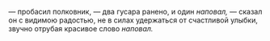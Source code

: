 — пробасил полковник, — два гусара ранено, и один *наповал,* — сказал он с видимою радостью, не в силах удержаться от счастливой улыбки, звучно отрубая красивое слово *наповал.*

</div>

<div class="section">

